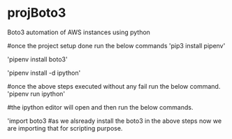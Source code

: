 # projBoto3
Boto3 automation of AWS instances using python


#once the project setup done run the below commands
'pip3 install pipenv'

'pipenv install boto3'

'pipenv install -d ipython'

#once the above steps executed without any fail run the below command.
'pipenv run ipython'

#the ipython editor will open and then run the below commands.

'import boto3 
#as we alsready install the boto3 in the above steps now we are importing that for scripting purpose.
